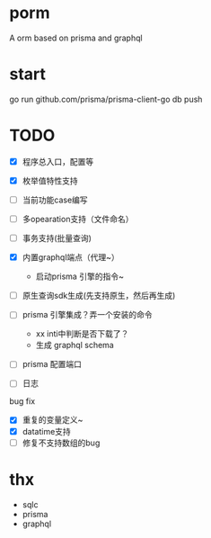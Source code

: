 # porm
A orm based on prisma and graphql


# start 

go run github.com/prisma/prisma-client-go db push


# TODO

- [x] 程序总入口，配置等
- [x] 枚举值特性支持
- [ ] 当前功能case编写
- [ ] 多opearation支持（文件命名）
- [ ] 事务支持(批量查询)
- [x] 内置graphql端点（代理~）
    - 启动prisma 引擎的指令~

- [ ] 原生查询sdk生成(先支持原生，然后再生成)
- [ ] prisma 引擎集成？弄一个安装的命令
    - xx inti中判断是否下载了？
    - 生成 graphql schema
- [ ] prisma 配置端口
- [ ] 日志


bug fix

- [x] 重复的变量定义~
- [x] datatime支持
- [ ] 修复不支持数组的bug

# thx

- sqlc
- prisma
- graphql
